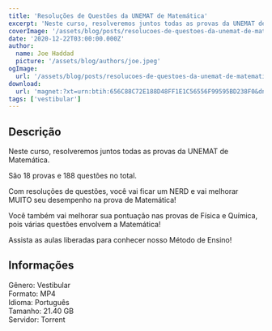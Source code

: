 ```yaml
---
title: 'Resoluções de Questões da UNEMAT de Matemática'
excerpt: 'Neste curso, resolveremos juntos todas as provas da UNEMAT de Matemática.   São 18 provas e 188 questões no total.  Com resoluções de questões, você vai ficar um NERD e vai melhorar MUITO seu desempenho na prova de Matemática!  Você também vai melhorar sua pontuação nas prov'
coverImage: '/assets/blog/posts/resolucoes-de-questoes-da-unemat-de-matematica.png'
date: '2020-12-22T03:00:00.000Z'
author:
  name: Joe Haddad
  picture: '/assets/blog/authors/joe.jpeg'
ogImage:
  url: '/assets/blog/posts/resolucoes-de-questoes-da-unemat-de-matematica.png'
download:
  url: 'magnet:?xt=urn:btih:656C88C72E188D48FF1E1C56556F99595BD238F0&dn=Resolu%c3%a7%c3%b5es%20de%20Quest%c3%b5es%20da%20UNEMAT%20de%20Matem%c3%a1tica&tr=udp%3a%2f%2ftracker.openbittorrent.com%3a1337%2fannounce&tr=udp%3a%2f%2ftracker.opentrackr.org%3a1337%2fannounce'
tags: ['vestibular']
---
```

<h2>Descrição</h2>
<p></p><p>Neste curso, resolveremos juntos todas as provas da UNEMAT de Matemática. </p><p>São 18 provas e 188 questões no total.</p><p>Com resoluções de questões, você vai ficar um NERD e vai melhorar MUITO seu desempenho na prova de Matemática!</p><p>Você também vai melhorar sua pontuação nas provas de Física e Química, pois várias questões envolvem a Matemática!</p><p>Assista as aulas liberadas para conhecer nosso Método de Ensino!</p><h2>Informações</h2><p>Gênero: Vestibular<br/>Formato: MP4<br/>Idioma: Português<br/>Tamanho: 21.40 GB<br/>Servidor: Torrent</p>